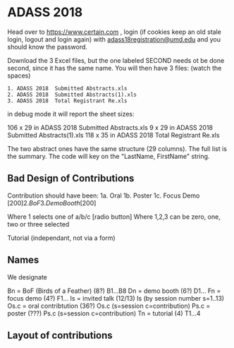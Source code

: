 
# ADASS 2018

Head over to https://www.certain.com , login (if cookies keep an old stale login, logout and login again)
with adass18registration@umd.edu and you should know the password.

Download the 3 Excel files, but the one labeled SECOND needs ot be done second, since it has the same name.
You will then have 3 files: (watch the spaces)

    1. ADASS 2018  Submitted Abstracts.xls
    2. ADASS 2018  Submitted Abstracts(1).xls
    3. ADASS 2018  Total Registrant Re.xls

in debug mode it will report the sheet sizes:

   106 x 29 in ADASS 2018  Submitted Abstracts.xls
   9 x 29 in ADASS 2018  Submitted Abstracts(1).xls
   118 x 35 in ADASS 2018  Total Registrant Re.xls

The two abstract ones have the same structure (29 columns). The full list is the summary. The code will
key on the  "LastName, FirstName" string.


## Bad Design of Contributions

Contribution should have been:
 1a. Oral
 1b. Poster
 1c. Focus Demo [$200]
 2.  BoF
 3.  Demo Booth [$200]

Where 1 selects one of a/b/c [radio button]
Where 1,2,3 can be zero, one, two or three selected 
 
  Tutorial (independant, not via a form)

## Names

We designate 

Bn   = BoF (Birds of a Feather) (8?)      B1...B8
Dn   = demo booth (6?)                    D1...
Fn   = focus demo (4?)                    F1...
Is   = invited talk (12/13)               Is  (by session number s=1..13)
Os.c = oral contribtution (36?)           Os.c (s=session c=contribution)
Ps.c = poster (???)                       Ps.c (s=session c=contribution)
Tn   = tutorial (4)                       T1...4

## Layout of contributions


